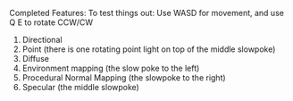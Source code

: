 Completed Features:
To test things out: Use WASD for movement, and use Q E to rotate CCW/CW
1. Directional 
2. Point (there is one rotating point light on top of the middle slowpoke)
3. Diffuse 
4. Environment mapping (the slow poke to the left)
5. Procedural Normal Mapping (the slowpoke to the right)
6. Specular (the middle slowpoke)